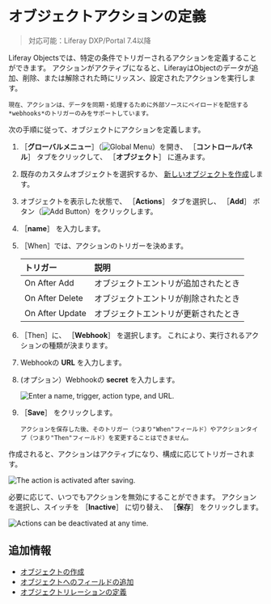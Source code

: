 # オブジェクトアクションの定義

> 対応可能：Liferay DXP/Portal 7.4以降

Liferay Objectsでは、特定の条件でトリガーされるアクションを定義することができます。 アクションがアクティブになると、LiferayはObjectのデータが追加、削除、または解除された時にリッスン、設定されたアクションを実行します。

```{important}
現在、アクションは、データを同期・処理するために外部ソースにペイロードを配信する*webhooks*のトリガーのみをサポートしています。
```

次の手順に従って、オブジェクトにアクションを定義します。

1. ［**グローバルメニュー**］（![Global Menu](../../../images/icon-applications-menu.png)）を開き、 ［**コントロールパネル**］ タブをクリックして、 ［**オブジェクト**］ に進みます。

1. 既存のカスタムオブジェクトを選択するか、 [新しいオブジェクトを作成](./creating-objects.md)します。

1. オブジェクトを表示した状態で、 ［**Actions**］ タブを選択し、 ［**Add**］ ボタン（![Add Button](../../../images/icon-add.png)）をクリックします。

1. ［**name**］ を入力します。

1. ［When］では、アクションのトリガーを決めます。

   | トリガー            | 説明                 |
   |:--------------- |:------------------ |
   | On After Add    | オブジェクトエントリが追加されたとき |
   | On After Delete | オブジェクトエントリが削除されたとき |
   | On After Update | オブジェクトエントリが更新されたとき |

1. ［Then］に、 ［**Webhook**］ を選択します。 これにより、実行されるアクションの種類が決まります。

1. Webhookの **URL** を入力します。

1. (オプション）Webhookの **secret** を入力します。

   ![Enter a name, trigger, action type, and URL.](./defining-object-actions/images/01.png)

1. ［**Save**］ をクリックします。

   ```{note}
   アクションを保存した後、そのトリガー（つまり"When"フィールド）やアクションタイプ（つまり"Then"フィールド）を変更することはできません。
   ```

作成されると、アクションはアクティブになり、構成に応じてトリガーされます。

![The action is activated after saving.](./defining-object-actions/images/02.png)

必要に応じて、いつでもアクションを無効にすることができます。 アクションを選択し、スイッチを ［**Inactive**］ に切り替え、 ［**保存**］ をクリックします。

![Actions can be deactivated at any time.](./defining-object-actions/images/03.png)

## 追加情報

* [オブジェクトの作成](./creating-objects.md)
* [オブジェクトへのフィールドの追加](../creating-and-managing-objects/adding-fields-to-objects.md)
* [オブジェクトリレーションの定義](../creating-and-managing-objects/defining-object-relationships.md)
